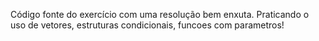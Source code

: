 Código fonte do exercício com uma resolução bem enxuta. Praticando o uso de vetores, estruturas condicionais, funcoes com parametros!
